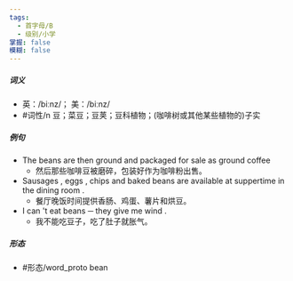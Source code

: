 ```yaml
---
tags:
  - 首字母/B
  - 级别/小学
掌握: false
模糊: false
---
```

##### 词义
- 英：/biːnz/； 美：/biːnz/
- #词性/n  豆；菜豆；豆荚；豆科植物；(咖啡树或其他某些植物的)子实
##### 例句
- The beans are then ground and packaged for sale as ground coffee
	- 然后那些咖啡豆被磨碎，包装好作为咖啡粉出售。
- Sausages , eggs , chips and baked beans are available at suppertime in the dining room .
	- 餐厅晚饭时间提供香肠、鸡蛋、薯片和烘豆。
- I can 't eat beans ─ they give me wind .
	- 我不能吃豆子，吃了肚子就胀气。
##### 形态
- #形态/word_proto bean

